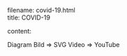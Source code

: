filename: covid-19.html  
title: COVID-19

content:
<!-- TODO -->

Diagram Bild => SVG
Video => YouTube
